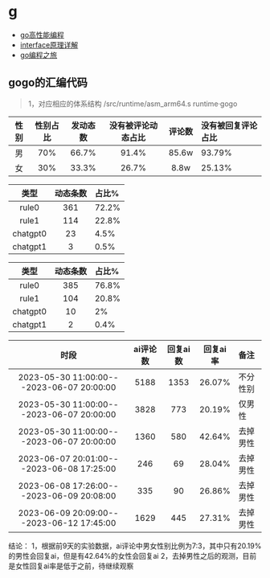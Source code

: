 # g

* [go高性能编程](https://geektutu.com/post/hpg-escape-analysis.html)
* [interface原理详解](https://draveness.me/golang/docs/part2-foundation/ch04-basic/golang-interface/)
* [go编程之旅](https://golang2.eddycjy.com/posts/ch6/01-pprof-1/)
## gogo的汇编代码
>1，对应相应的体系结构
/src/runtime/asm_arm64.s runtime·gogo



 性别             | 性别占比 |发动态数|没有被评论动态占比|评论数 | 没有被回复评论占比
:--------------------------:|:---------:|:--------:|:--------------------------:|:---------:|:--------
男|70%|66.7% |91.4%|85.6w|93.79%
女|30%|33.3%|26.7%|8.8w|25.13%


 类型             | 动态条数 | 占比%
:--------------------------:|:---------:|:--------
rule0|361|72.2% 
rule1|114|22.8%
chatgpt0|23|4.5% 
chatgpt1|3|0.5%

 类型             | 动态条数 | 占比%
:--------------------------:|:---------:|:--------
rule0|385|76.8% 
rule1|104|20.8%
chatgpt0|10|2% 
chatgpt1|2|0.4%


时段    |            ai评论数             | 回复ai数 | 回复ai率 | 备注
:--------------:|:--------------------------:|:---------:|:--------:|:--------
2023-05-30 11:00:00---2023-06-07 20:00:00 |5188|1353|26.07% |不分性别
2023-05-30 11:00:00---2023-06-07 20:00:00 |3828|773|20.19%|仅男性
2023-05-30 11:00:00---2023-06-07 20:00:00 |1360|580|42.64%|去掉男性
2023-06-07 20:01:00---2023-06-08 17:25:00 |246|69|28.04%|去掉男性
2023-06-08 17:26:00---2023-06-09 20:08:00 |335|90|26.86%|去掉男性
2023-06-09 20:09:00---2023-06-12 17:45:00 |1629|445|27.31%|去掉男性

结论：
1，根据前9天的实验数据，ai评论中男女性别比例为7:3，其中只有20.19%的男性会回复ai，但是有42.64%的女性会回复ai
2，去掉男性之后的观测，目前是女性回复ai率是低于之前，待继续观察




